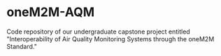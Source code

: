 # oneM2M-AQM
Code repository of our undergraduate capstone project entitled "Interoperability of Air Quality Monitoring Systems through the oneM2M Standard."
